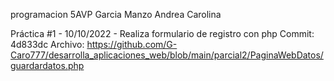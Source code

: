 programacion
5AVP
Garcia Manzo Andrea Carolina

Práctica #1 - 10/10/2022 - Realiza formulario de registro con php
Commit: 4d833dc
Archivo: https://github.com/G-Caro777/desarrolla_aplicaciones_web/blob/main/parcial2/PaginaWebDatos/guardardatos.php
